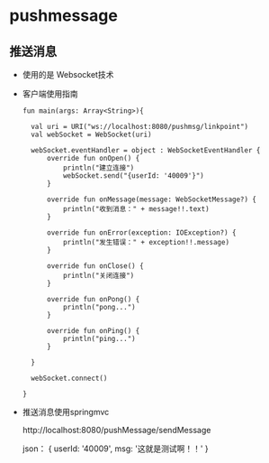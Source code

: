 # pushmessage

## 推送消息

- 使用的是 Websocket技术
- 客户端使用指南

      fun main(args: Array<String>){
    
        val uri = URI("ws://localhost:8080/pushmsg/linkpoint")
        val webSocket = WebSocket(uri)
    
        webSocket.eventHandler = object : WebSocketEventHandler {
            override fun onOpen() {
                println("建立连接")
                webSocket.send("{userId: '40009'}")
            }
    
            override fun onMessage(message: WebSocketMessage?) {
                println("收到消息：" + message!!.text)
            }
    
            override fun onError(exception: IOException?) {
                println("发生错误：" + exception!!.message)
            }
    
            override fun onClose() {
                println("关闭连接")
            }
    
            override fun onPong() {
                println("pong...")
            }
    
            override fun onPing() {
                println("ping...")
            }
    
        }
    
        webSocket.connect()
    
      }
      
- 推送消息使用springmvc

  http://localhost:8080/pushMessage/sendMessage
  
  json：
    {
    	userId: '40009',
    	msg: '这就是测试啊！！'
    }
